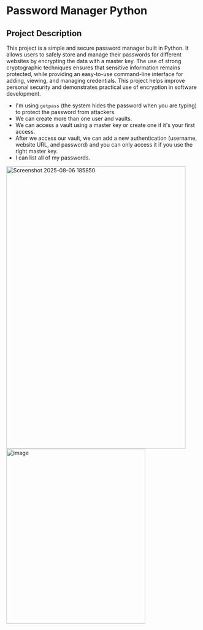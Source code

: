 # Password Manager Python

## Project Description

This project is a simple and secure password manager built in Python. It allows users to safely store and manage their passwords for different websites by encrypting the data with a master key. The use of strong cryptographic techniques ensures that sensitive information remains protected, while providing an easy-to-use command-line interface for adding, viewing, and managing credentials. This project helps improve personal security and demonstrates practical use of encryption in software development.

- I'm using `getpass` (the system hides the password when you are typing) to protect the password from attackers.  
- We can create more than one user and vaults.  
- We can access a vault using a master key or create one if it's your first access.  
- After we access our vault, we can add a new authentication (username, website URL, and password) and you can only access it if you use the right master key.  
- I can list all of my passwords.

<img width="467" height="737" alt="Screenshot 2025-08-06 185850" src="https://github.com/user-attachments/assets/15227e24-3954-40b1-8cab-527972e58b74" />

<img width="362" height="456" alt="image" src="https://github.com/user-attachments/assets/5ef32099-a262-4b0c-b31e-b586c93f9188" />
